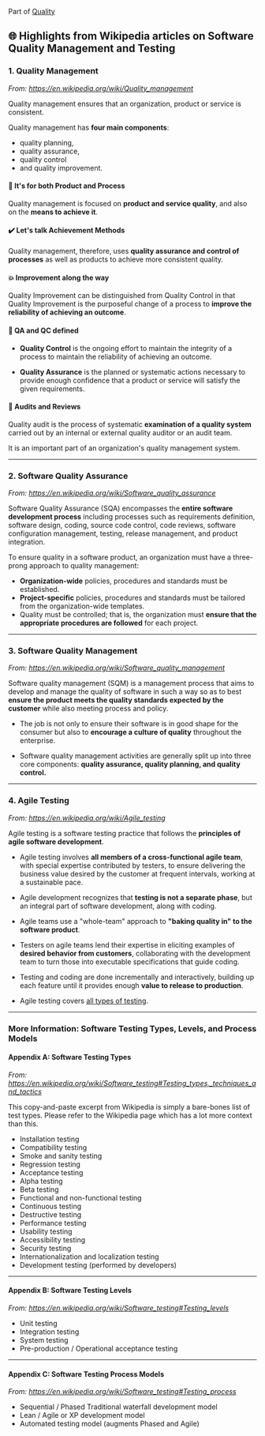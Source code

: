 Part of [Quality](/README.md)

## :globe_with_meridians: Highlights from Wikipedia articles on Software Quality Management and Testing

### 1. Quality Management

_From: https://en.wikipedia.org/wiki/Quality_management_

Quality management ensures that an organization, product or service is consistent.

Quality management has **four main components**:

- quality planning,
- quality assurance,
- quality control
- and quality improvement.

#### :raised_hands: It's for both Product and Process

Quality management is focused on **product and service quality**, and also on the **means to achieve it**.

#### :heavy_check_mark: Let's talk Achievement Methods

Quality management, therefore, uses **quality assurance and control of processes** as well as products to achieve more consistent quality.

#### :boom: Improvement along the way

Quality Improvement can be distinguished from Quality Control in that Quality Improvement is the purposeful change of a process to **improve the reliability of achieving an outcome**.

#### :musical_score: QA and QC defined

- **Quality Control** is the ongoing effort to maintain the integrity of a process to maintain the reliability of achieving an outcome.

- **Quality Assurance** is the planned or systematic actions necessary to provide enough confidence that a product or service will satisfy the given requirements.

#### :flashlight: Audits and Reviews

Quality audit is the process of systematic **examination of a quality system** carried out by an internal or external quality auditor or an audit team.

It is an important part of an organization's quality management system.

---

### 2. Software Quality Assurance

_From: https://en.wikipedia.org/wiki/Software_quality_assurance_

Software Quality Assurance (SQA) encompasses the **entire software development process** including processes such as requirements definition, software design, coding, source code control, code reviews, software configuration management, testing, release management, and product integration.

To ensure quality in a software product, an organization must have a three-prong approach to quality management:

- **Organization-wide** policies, procedures and standards must be established.
- **Project-specific** policies, procedures and standards must be tailored from the organization-wide templates.
- Quality must be controlled; that is, the organization must **ensure that the appropriate procedures are followed** for each project.

---

### 3. Software Quality Management

_From: https://en.wikipedia.org/wiki/Software_quality_management_

Software quality management (SQM) is a management process that aims to develop and manage the quality of software in such a way so as to best **ensure the product meets the quality standards expected by the customer** while also meeting process and policy.

- The job is not only to ensure their software is in good shape for the consumer but also to **encourage a culture of quality** throughout the enterprise.

- Software quality management activities are generally split up into three core components: **quality assurance, quality planning, and quality control.**

---

### 4. Agile Testing

_From: https://en.wikipedia.org/wiki/Agile_testing_

Agile testing is a software testing practice that follows the **principles of agile software development**.

- Agile testing involves **all members of a cross-functional agile team**, with special expertise contributed by testers, to ensure delivering the business value desired by the customer at frequent intervals, working at a sustainable pace.

- Agile development recognizes that **testing is not a separate phase**, but an integral part of software development, along with coding.

- Agile teams use a "whole-team" approach to **"baking quality in" to the software product**.

- Testers on agile teams lend their expertise in eliciting examples of **desired behavior from customers**, collaborating with the development team to turn those into executable specifications that guide coding.

- Testing and coding are done incrementally and interactively, building up each feature until it provides enough **value to release to production**.

- Agile testing covers [all types of testing](https://en.wikipedia.org/wiki/Software_testing#Testing_types,_techniques_and_tactics).

---

### More Information: Software Testing Types, Levels, and Process Models

#### Appendix A: Software Testing Types

_From: https://en.wikipedia.org/wiki/Software_testing#Testing_types,_techniques_and_tactics_

This copy-and-paste excerpt from Wikipedia is simply a bare-bones list of test types. Please refer to the Wikipedia page which has a lot more context than this.

- Installation testing
- Compatibility testing
- Smoke and sanity testing
- Regression testing
- Acceptance testing
- Alpha testing
- Beta testing
- Functional and non-functional testing
- Continuous testing
- Destructive testing
- Performance testing
- Usability testing
- Accessibility testing
- Security testing
- Internationalization and localization testing
- Development testing (performed by developers)

---

#### Appendix B: Software Testing Levels

_From: https://en.wikipedia.org/wiki/Software_testing#Testing_levels_

- Unit testing
- Integration testing
- System testing
- Pre-production / Operational acceptance testing

---

#### Appendix C: Software Testing Process Models

_From: https://en.wikipedia.org/wiki/Software_testing#Testing_process_

- Sequential / Phased Traditional waterfall development model
- Lean / Agile or XP development model
- Automated testing model (augments Phased and Agile)
